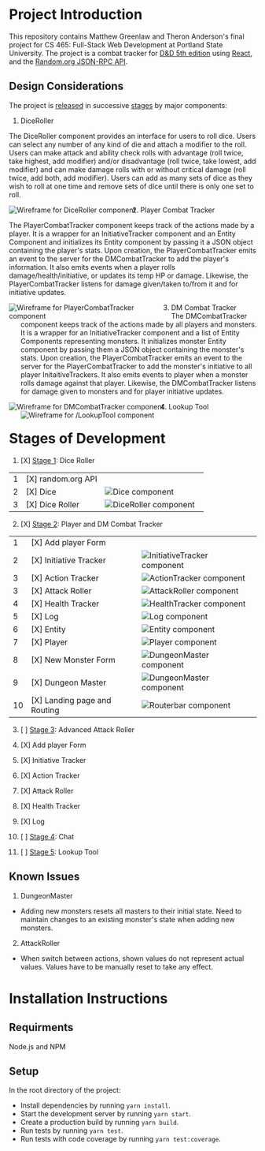 # Project Introduction
This repository contains Matthew Greenlaw and Theron Anderson's final project for CS 465: Full-Stack Web Development at Portland State University. The project is a combat tracker for [D&D 5th edition](https://en.wikipedia.org/wiki/Editions_of_Dungeons_%26_Dragons#Dungeons_&_Dragons_5th_edition) using [React](https://reactjs.org/), and the [Random.org JSON-RPC API](https://api.random.org/json-rpc/2).

## Design Considerations
The project is [released](https://github.com/MatthewGreenlaw/5eCombatTracker/releases) in successive [stages](#stages-of-development) by major components:
1. DiceRoller  

The DiceRoller component provides an interface for users to roll dice. Users can select any number of any kind of die and attach a modifier to the roll. Users can make attack and ability check rolls with advantage (roll twice, take highest, add modifier) and/or disadvantage (roll twice, take lowest, add modifier) and can make damage rolls with or without critical damage (roll twice, add both, add modifier). Users can add as many sets of dice as they wish to roll at one time and remove sets of dice until there is only one set to roll.  

<img src="ReadmePictures/DiceRoller_wireframe.png"
     alt="Wireframe for DiceRoller component"
     style="float: left; margin-right: 10px; max-width: 320px;" />

2. Player Combat Tracker  

The PlayerCombatTracker component keeps track of the actions made by a player. It is a wrapper for an InitiativeTracker component and an Entity Component and initializes its Entity component by passing it a JSON object containing the player's stats. Upon creation, the PlayerCombatTracker emits an event to the server for the DMCombatTracker to add the player's information. It also emits events when a player rolls damage/health/initiative, or updates its temp HP or damage. Likewise, the PlayerCombatTracker listens for damage given/taken to/from it and for initiative updates.  

<img src="ReadmePictures/PlayerCombatTracker_wireframe.png"
     alt="Wireframe for PlayerCombatTracker component"
     style="float: left; margin-right: 10px; max-width: 320px;" />  

3. DM Combat Tracker  
The DMCombatTracker component keeps track of the actions made by all players and monsters. It is a wrapper for an InitiativeTracker component and a list of Entity Components representing monsters. It initializes monster Entity component by passing them a JSON object containing the monster's stats. Upon creation, the PlayerCombatTracker emits an event to the server for the PlayerCombatTracker to add the monster's initiative to all player InitaitiveTrackers. It also emits events to player when a monster rolls damage against that player. Likewise, the DMCombatTracker listens for damage given to monsters and for player initiative updates.  

<img src="ReadmePictures/DMCombatTracker_wireframe.png"
     alt="Wireframe for DMCombatTracker component"
     style="float: left; margin-right: 10px; max-width: 320px;" />  

4. Lookup Tool  
<img src="ReadmePictures/LookupTool_wireframe.png"
     alt="Wireframe for /LookupTool component"
     style="float: left; margin-right: 10px; max-width: 320px;" />  

# Stages of Development
1. [X] [Stage 1](https://github.com/MatthewGreenlaw/5eCombatTracker/releases/tag/Stage-1): Dice Roller
  <table>
    <tr>
      <td>1</td>
      <td>[X] random.org API</td>
      <td></td>
    </tr>
    <tr>
      <td>2</td>
      <td>[X] Dice</td>
      <td><img src="ReadmePictures/Dice.png"
         alt="Dice component"
         style="float: left; margin-right: 10px; max-width: 320px;" /></td>
    </tr>
    <tr>
      <td>3</td>
      <td>[X] Dice Roller</td>
      <td><img src="ReadmePictures/DiceRoller.png"
         alt="DiceRoller component"
         style="float: left; margin-right: 10px; max-width: 320px;" /></td>
    </tr>
  </table>

2. [X] [Stage 2](https://github.com/MatthewGreenlaw/5eCombatTracker/releases/tag/Stage-2): Player and DM Combat Tracker
<table>
  <tr>
    <td>1</td>
    <td>[X] Add player Form</td>
    <td></td>
  </tr>
  <tr>
    <td>2</td>
    <td>[X] Initiative Tracker</td>
    <td><img src="ReadmePictures/InitiativeTracker.png"
       alt="InitiativeTracker component"
       style="float: left; margin-right: 10px; max-width: 320px;" /></td>
  </tr>
  <tr>
    <td>3</td>
    <td>[X] Action Tracker</td>
    <td><img src="ReadmePictures/ActionTracker.png"
       alt="ActionTracker component"
       style="float: left; margin-right: 10px; max-width: 320px;" /></td>
  </tr>
  <tr>
    <td>3</td>
    <td>[X] Attack Roller</td>
    <td><img src="ReadmePictures/AttackRoller.png"
       alt="AttackRoller component"
       style="float: left; margin-right: 10px; max-width: 320px;" /></td>
  </tr>
  <tr>
    <td>4</td>
    <td>[X] Health Tracker</td>
    <td><img src="ReadmePictures/HealthTracker.png"
       alt="HealthTracker component"
       style="float: left; margin-right: 10px; max-width: 320px;" /></td>
  </tr>
  <tr>
    <td>5</td>
    <td>[X] Log</td>
    <td><img src="ReadmePictures/Log.png"
       alt="Log component"
       style="float: left; margin-right: 10px; max-width: 320px;" /></td>
  </tr>
  <tr>
    <td>6</td>
    <td>[X] Entity</td>
    <td><img src="ReadmePictures/Entity.png"
       alt="Entity component"
       style="float: left; margin-right: 10px; max-width: 320px;" /></td>
  </tr>
  <tr>
    <td>7</td>
    <td>[X] Player</td>
    <td><img src="ReadmePictures/Player.png"
       alt="Player component"
       style="float: left; margin-right: 10px; max-width: 320px;" /></td>
  </tr>
  <tr>
    <td>8</td>
    <td>[X] New Monster Form</td>
    <td><img src="ReadmePictures/NewMonsterForm.png"
       alt="DungeonMaster component"
       style="float: left; margin-right: 10px; max-width: 320px;" /></td>
  </tr>
  <tr>
    <td>9</td>
    <td>[X] Dungeon Master</td>
    <td><img src="ReadmePictures/DungeonMaster.png"
       alt="DungeonMaster component"
       style="float: left; margin-right: 10px; max-width: 320px;" /></td>
  </tr>
  <tr>
    <td>10</td>
    <td>[X] Landing page and Routing</td>
    <td><img src="ReadmePictures/Landing.png"
       alt="Routerbar component"
       style="float: left; margin-right: 10px; max-width: 320px;" /></td>
  </tr>
</table>


3. [ ] [Stage 3](https://github.com/MatthewGreenlaw/5eCombatTracker/releases/tag/Stage-3): Advanced Attack Roller
  1. [X] Add player Form
  2. [X] Initiative Tracker
  3. [X] Action Tracker
  4. [X] Attack Roller
  4. [X] Health Tracker
  5. [X] Log

4. [ ] [Stage 4](https://github.com/MatthewGreenlaw/5eCombatTracker/releases/tag/Stage-4): Chat


5. [ ] [Stage 5](https://github.com/MatthewGreenlaw/5eCombatTracker/releases/tag/Stage-5): Lookup Tool  

## Known Issues
1. DungeonMaster  
  * Adding new monsters resets all masters to their initial state. Need to maintain changes to an existing monster's state when adding new monsters.  

2. AttackRoller  
  * When switch between actions, shown values do not represent actual values. Values have to be manually reset to take any effect.


# Installation Instructions

## Requirments

Node.js and NPM

## Setup
In the root directory of the project:
* Install dependencies by running ```yarn install```.
* Start the development server by running ```yarn start```.
* Create a production build by running ```yarn build```.
* Run tests by running ```yarn test```.
* Run tests with code coverage by running ```yarn test:coverage```.

